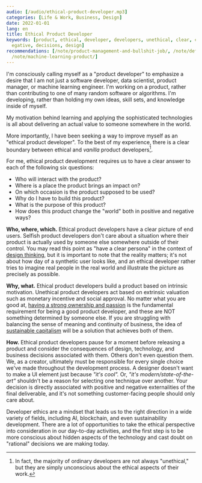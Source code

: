 ```yaml
---
audio: [/audio/ethical-product-developer.mp3]
categories: [Life & Work, Business, Design]
date: 2022-01-01
lang: en
title: Ethical Product Developer
keywords: [product, ethical, developer, developers, unethical, clear, capitalism,
  egative, decisions, design]
recommendations: [/note/product-management-and-bullshit-job/, /note/definition-of-done/,
  /note/machine-learning-product/]
---
```


I'm consciously calling myself as a "product developer" to emphasize a desire that I am not just a software developer, data scientist, product manager, or machine learning engineer. I'm working on a product, rather than contributing to one of many random software or algorithms. I'm developing, rather than holding my own ideas, skill sets, and knowledge inside of myself.

My motivation behind learning and applying the sophisticated technologies is all about delivering an actual value to someone somewhere in the world.

More importantly, I have been seeking a way to improve myself as an "ethical product developer". To the best of my experience, there is a clear boundary between ethical and *vanilla* product developers[^1].

For me, ethical product development requires us to have a clear answer to each of the following six questions:

- Who will interact with the product?
- Where is a place the product brings an impact on?
- On which occasion is the product supposed to be used?
- Why do I have to build this product?
- What is the purpose of this product?
- How does this product change the "world" both in positive and negative ways?

**Who, where, which.** Ethical product developers have a clear picture of end users. Selfish product developers don't care about a situation where their product is actually used by someone else somewhere outside of their control. You may read this point as "have a clear persona" in the context of [design thinking](/note/revisit-design-thinking/), but it is important to note that the reality matters; it's not about how day of a synthetic user looks like, and an ethical developer rather tries to imagine real people in the real world and illustrate the picture as precisely as possible.

**Why, what.** Ethical product developers build a product based on intrinsic motivation. Unethical product developers act based on extrinsic valuation such as monetary incentive and social approval. No matter what you are good at, [having a strong ownership and passion](/note/product-management-and-bullshit-job/) is the fundamental requirement for being a good product developer, and these are NOT something determined by someone else. If you are struggling with balancing the sense of meaning and continuity of business, the idea of [sustainable capitalism](/note/sustainable-capitalism/) will be a solution that achieves both of them.

**How.** Ethical product developers pause for a moment before releasing a product and consider the consequences of design, technology, and business decisions associated with them. Others don't even question them. We, as a creator, ultimately must be responsible for every single choice we've made throughout the development process. A designer doesn't want to make a UI element just because *"it's cool".* Or, *"it's modern/state-of-the-art"* shouldn't be a reason for selecting one technique over another. Your decision is directly associated with positive and negative externalities of the final deliverable, and it's not something customer-facing people should only care about.

Developer ethics are a mindset that leads us to the right direction in a wide variety of fields, including AI, blockchain, and even sustainability development. There are a lot of opportunities to take the ethical perspective into consideration in our day-to-day activities, and the first step is to be more conscious about hidden aspects of the technology and cast doubt on "rational" decisions we are making today.

[^1]: In fact, the majority of ordinary developers are not always "unethical," but they are simply unconscious about the ethical aspects of their work.
